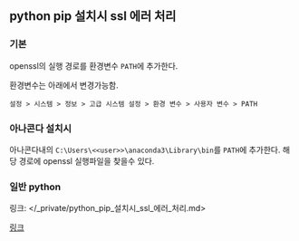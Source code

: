 python pip 설치시 ssl 에러 처리
------------------------------

### 기본
openssl의 실행 경로를 환경변수 `PATH`에 추가한다.

환경변수는 아래에서 변경가능함.

`설정 > 시스템 > 정보 > 고급 시스템 설정 > 환경 변수 > 사용자 변수 > PATH`


### 아나콘다 설치시
아나콘다내의 `C:\Users\<<user>>\anaconda3\Library\bin`를 `PATH`에 추가한다.
해당 경로에 openssl 실행파일을 찾을수 있다.

### 일반 python
링크: </_private/python_pip_설치시_ssl_에러_처리.md>

[링크](/_private/python_pip_설치시_ssl_에러_처리.md)
